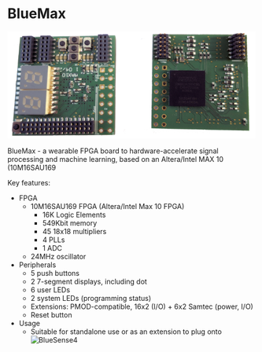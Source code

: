 # BlueMax

![BlueMax](/img/IMG_2148_best2_xp_25p.png)


BlueMax - a wearable FPGA board to hardware-accelerate signal processing and machine learning, based on an Altera/Intel MAX 10 (10M16SAU169


Key features:
* FPGA
  * 10M16SAU169 FPGA (Altera/Intel Max 10 FPGA)
    * 16K Logic Elements
    * 549Kbit memory
    * 45 18x18 multipliers
    * 4 PLLs
    * 1 ADC
  * 24MHz oscillator
* Peripherals
  * 5 push buttons
  * 2 7-segment displays, including dot
  * 6 user LEDs
  * 2 system LEDs (programming status)
  * Extensions: PMOD-compatible, 16x2 (I/O) + 6x2 Samtec (power, I/O) 
  * Reset button
* Usage
  * Suitable for standalone use or as an extension to plug onto ![BlueSense4](https://github.com/droggen/BlueSense4)
  
  
  


